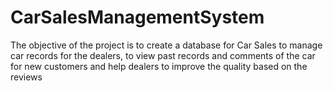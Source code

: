 # CarSalesManagementSystem
The objective of the project is to create a database for Car Sales to manage car records for the dealers, to view past records and comments of the car for new customers and help dealers to improve the quality based on the reviews
